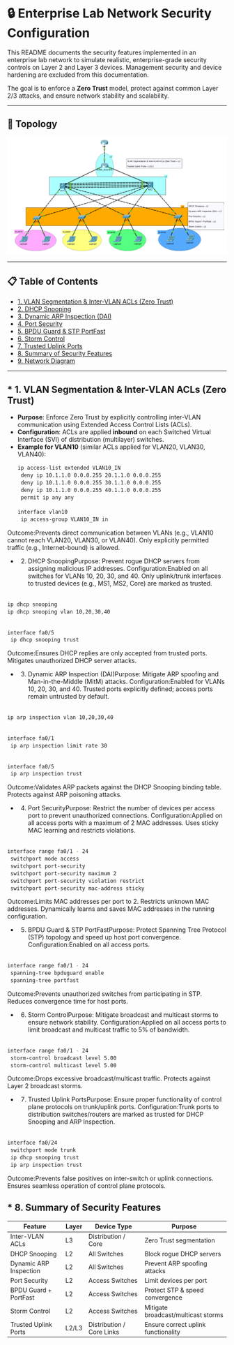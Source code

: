 # 🔒 Enterprise Lab Network Security Configuration

This README documents the security features implemented in an enterprise lab network to simulate realistic, enterprise-grade security controls on Layer 2 and Layer 3 devices. Management security and device hardening are excluded from this documentation.

The goal is to enforce a **Zero Trust** model, protect against common Layer 2/3 attacks, and ensure network stability and scalability.

---

## 🧭 Topology

![Network Topology](Topology.png)

---

## 📋 Table of Contents
* [1. VLAN Segmentation & Inter-VLAN ACLs (Zero Trust)](#1-vlan-segmentation--inter-vlan-acls-zero-trust)
* [2. DHCP Snooping](#2-dhcp-snooping)
* [3. Dynamic ARP Inspection (DAI)](#3-dynamic-arp-inspection-dai)
* [4. Port Security](#4-port-security)
* [5. BPDU Guard & STP PortFast](#5-bpdu-guard--stp-portfast)
* [6. Storm Control](#6-storm-control)
* [7. Trusted Uplink Ports](#7-trusted-uplink-ports)
* [8. Summary of Security Features](#8-summary-of-security-features)
* [9. Network Diagram](#9-network-diagram)

---

## * 1. VLAN Segmentation & Inter-VLAN ACLs (Zero Trust)

* **Purpose**: Enforce Zero Trust by explicitly controlling inter-VLAN communication using Extended Access Control Lists (ACLs).
* **Configuration**: ACLs are applied **inbound** on each Switched Virtual Interface (SVI) of distribution (multilayer) switches.
* **Example for VLAN10** (similar ACLs applied for VLAN20, VLAN30, VLAN40):
  ```bash
  ip access-list extended VLAN10_IN
   deny ip 10.1.1.0 0.0.0.255 20.1.1.0 0.0.0.255
   deny ip 10.1.1.0 0.0.0.255 30.1.1.0 0.0.0.255
   deny ip 10.1.1.0 0.0.0.255 40.1.1.0 0.0.0.255
   permit ip any any

  interface vlan10
   ip access-group VLAN10_IN in
  ```

Outcome:Prevents direct communication between VLANs (e.g., VLAN10 cannot reach VLAN20, VLAN30, or VLAN40).
Only explicitly permitted traffic (e.g., Internet-bound) is allowed.

* 2. DHCP SnoopingPurpose: Prevent rogue DHCP servers from assigning malicious IP addresses.
Configuration:Enabled on all switches for VLANs 10, 20, 30, and 40.
Only uplink/trunk interfaces to trusted devices (e.g., MS1, MS2, Core) are marked as trusted.

```bash

ip dhcp snooping
ip dhcp snooping vlan 10,20,30,40
```
```bash

interface fa0/5
 ip dhcp snooping trust
```
Outcome:Ensures DHCP replies are only accepted from trusted ports.
Mitigates unauthorized DHCP server attacks.

* 3. Dynamic ARP Inspection (DAI)Purpose: Mitigate ARP spoofing and Man-in-the-Middle (MitM) attacks.
Configuration:Enabled for VLANs 10, 20, 30, and 40.
Trusted ports explicitly defined; access ports remain untrusted by default.

```bash

ip arp inspection vlan 10,20,30,40
```
```bash

interface fa0/1
 ip arp inspection limit rate 30
```
```bash

interface fa0/5
 ip arp inspection trust
```
Outcome:Validates ARP packets against the DHCP Snooping binding table.
Protects against ARP poisoning attacks.

* 4. Port SecurityPurpose: Restrict the number of devices per access port to prevent unauthorized connections.
Configuration:Applied on all access ports with a maximum of 2 MAC addresses.
Uses sticky MAC learning and restricts violations.

```bash

interface range fa0/1 - 24
 switchport mode access
 switchport port-security
 switchport port-security maximum 2
 switchport port-security violation restrict
 switchport port-security mac-address sticky
```
Outcome:Limits MAC addresses per port to 2.
Restricts unknown MAC addresses.
Dynamically learns and saves MAC addresses in the running configuration.

* 5. BPDU Guard & STP PortFastPurpose: Protect Spanning Tree Protocol (STP) topology and speed up host port convergence.
Configuration:Enabled on all access ports.

```bash

interface range fa0/1 - 24
 spanning-tree bpduguard enable
 spanning-tree portfast
```
Outcome:Prevents unauthorized switches from participating in STP.
Reduces convergence time for host ports.

* 6. Storm ControlPurpose: Mitigate broadcast and multicast storms to ensure network stability.
Configuration:Applied on all access ports to limit broadcast and multicast traffic to 5% of bandwidth.

```bash

interface range fa0/1 - 24
 storm-control broadcast level 5.00
 storm-control multicast level 5.00
```
Outcome:Drops excessive broadcast/multicast traffic.
Protects against Layer 2 broadcast storms.

* 7. Trusted Uplink PortsPurpose: Ensure proper functionality of control plane protocols on trunk/uplink ports.
Configuration:Trunk ports to distribution switches/routers are marked as trusted for DHCP Snooping and ARP Inspection.

```bash

interface fa0/24
 switchport mode trunk
 ip dhcp snooping trust
 ip arp inspection trust
```
Outcome:Prevents false positives on inter-switch or uplink connections.
Ensures seamless operation of control plane protocols.

## * 8. Summary of Security Features

| **Feature**              | **Layer** | **Device Type**           | **Purpose**                          |
|--------------------------|-----------|---------------------------|--------------------------------------|
| Inter-VLAN ACLs          | L3        | Distribution / Core       | Zero Trust segmentation              |
| DHCP Snooping            | L2        | All Switches              | Block rogue DHCP servers             |
| Dynamic ARP Inspection   | L2        | All Switches              | Prevent ARP spoofing attacks         |
| Port Security            | L2        | Access Switches           | Limit devices per port               |
| BPDU Guard + PortFast    | L2        | Access Switches           | Protect STP & speed convergence      |
| Storm Control            | L2        | Access Switches           | Mitigate broadcast/multicast storms  |
| Trusted Uplink Ports     | L2/L3     | Distribution / Core Links | Ensure correct uplink functionality  |
